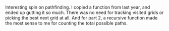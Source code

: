 Interesting spin on pathfinding. I copied a function from last year, and ended up gutting it so much. There was no need for tracking visited grids or picking the best next grid at all. And for part 2, a recursive function made the most sense to me for counting the total possible paths.
